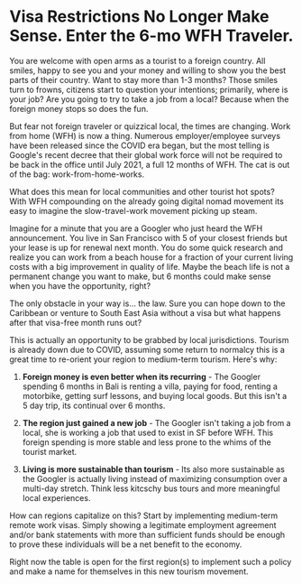 # Visa Restrictions No Longer Make Sense. Enter the 6-mo WFH Traveler.

You are welcome with open arms as a tourist to a foreign country. All smiles, happy to see you and your money and willing to show you the best parts of their country. Want to stay more than 1-3 months? Those smiles turn to frowns, citizens start to question your intentions; primarily, where is your job? Are you going to try to take a job from a local? Because when the foreign money stops so does the fun.



But fear not foreign traveler or quizzical local, the times are changing. Work from home (WFH) is now a thing. Numerous employer/employee surveys have been released since the COVID era began, but the most telling is Google's recent decree that their global work force will not be required to be back in the office until July 2021, a full 12 months of WFH. The cat is out of the bag: work-from-home-works.



What does this mean for local communities and other tourist hot spots? With WFH compounding on the already going digital nomad movement its easy to imagine the slow-travel-work movement picking up steam. 



Imagine for a minute that you are a Googler who just heard the WFH announcement. You live in San Francisco with 5 of your closest friends but your lease is up for renewal next month. You do some quick research and realize you can work from a beach house for a fraction of your current living costs with a big improvement in quality of life. Maybe the beach life is not a permanent change you want to make, but 6 months could make sense when you have the opportunity, right?



The only obstacle in your way is... the law. Sure you can hope down to the Caribbean or venture to South East Asia without a visa but what happens after that visa-free month runs out? 



This is actually an opportunity to be grabbed by local jurisdictions. Tourism is already down due to COVID, assuming some return to normalcy this is a great time to re-orient your region to medium-term tourism.  Here's why:



1) **Foreign money is even better when its recurring** - The Googler spending 6 months in Bali is renting a villa, paying for food, renting a motorbike, getting surf lessons, and buying local goods. But this isn't a 5 day trip, its continual over 6 months. 



2) **The region just gained a new job** -  The Googler isn't taking a job from a local, she is working a job that used to exist in SF before WFH. This foreign spending is more stable and less prone to the whims of the tourist market. 



3) **Living is more sustainable than tourism** - Its also more sustainable as the Googler is actually living instead of maximizing consumption over a multi-day stretch. Think less kitcschy bus tours and more meaningful local experiences.



How can regions capitalize on this? Start by implementing medium-term remote work visas. Simply showing a legitimate employment agreement and/or bank statements with more than sufficient funds should be enough to prove these individuals will be a net benefit to the economy.



Right now the table is open for the first region(s) to implement such a policy and make a name for themselves in this new tourism movement.
